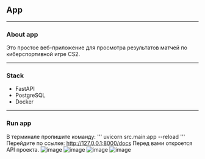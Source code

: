 ## App

---

### About app
Это простое веб-приложение для просмотра результатов матчей по киберспортивной игре CS2.

---

### Stack
- FastAPI
- PostgreSQL
- Docker

---

### Run app
В терминале пропишите команду:
'''
uvicorn src.main:app --reload
'''
Перейдите по ссылке: http://127.0.0.1:8000/docs
Перед вами откроется API проекта.
![image](https://github.com/BurntOutBlunt/Web/assets/109072330/82158353-4156-422c-8d48-dd14e04f84b9)
![image](https://github.com/BurntOutBlunt/Web/assets/109072330/eb0ce0bc-1712-4743-aea3-f77d59c5f609)
![image](https://github.com/BurntOutBlunt/Web/assets/109072330/10483785-19f3-4290-bab7-d432245678cf)
![image](https://github.com/BurntOutBlunt/Web/assets/109072330/aa4002b2-f0d8-40b6-a85b-87ea641c4892)
